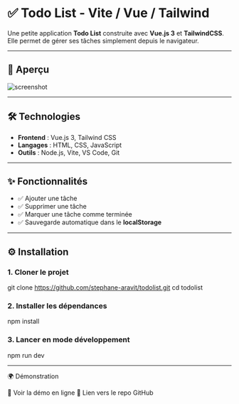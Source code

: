 # ✅ Todo List - Vite / Vue / Tailwind

Une petite application **Todo List** construite avec **Vue.js 3** et **TailwindCSS**.  
Elle permet de gérer ses tâches simplement depuis le navigateur.

---

## 👀 Aperçu
![screenshot](screenshot.png)

---

## 🛠️ Technologies
- **Frontend** : Vue.js 3, Tailwind CSS  
- **Langages** : HTML, CSS, JavaScript  
- **Outils** : Node.js, Vite, VS Code, Git  

---

## ✨ Fonctionnalités
- ✅ Ajouter une tâche  
- ✅ Supprimer une tâche  
- ✅ Marquer une tâche comme terminée  
- ✅ Sauvegarde automatique dans le **localStorage**  

---

## ⚙️ Installation

### 1. Cloner le projet

git clone https://github.com/stephane-aravit/todolist.git
cd todolist

### 2. Installer les dépendances
npm install

### 3. Lancer en mode développement
npm run dev

---

🌍 Démonstration

🔗 Voir la démo en ligne
📂 Lien vers le repo GitHub